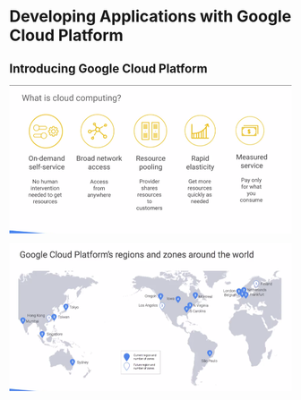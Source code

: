 # Developing Applications with Google Cloud Platform

## Introducing Google Cloud Platform

![](../../../.gitbook/assets/image%20%281%29.png)

![](../../../.gitbook/assets/image%20%282%29.png)



